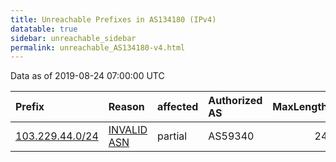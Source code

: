 ```yaml
---
title: Unreachable Prefixes in AS134180 (IPv4)
datatable: true
sidebar: unreachable_sidebar
permalink: unreachable_AS134180-v4.html
---
```


Data as of 2019-08-24 07:00:00 UTC


<div class="datatable-begin"></div>

| Prefix                                                   | Reason                                                                                                  | affected   | Authorized AS   |   MaxLength | Anchor                                       |   unreachable /24s |
|:---------------------------------------------------------|:--------------------------------------------------------------------------------------------------------|:-----------|:----------------|------------:|:---------------------------------------------|-------------------:|
| [103.229.44.0/24](https://stat.ripe.net/103.229.44.0/24) | [INVALID ASN](https://rpki-validator.ripe.net/announcement-preview?asn=AS134180&prefix=103.229.44.0/24) | partial    | AS59340         |          24 | [APNIC](unreachable_APNIC_RPKI_Root-v4.html) |                  1 |

<div class="datatable-end"></div>